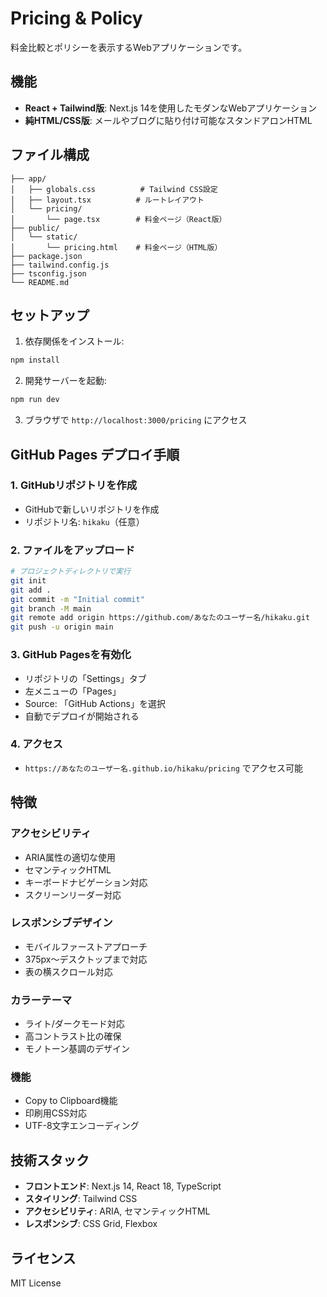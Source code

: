 # Pricing & Policy

料金比較とポリシーを表示するWebアプリケーションです。

## 機能

- **React + Tailwind版**: Next.js 14を使用したモダンなWebアプリケーション
- **純HTML/CSS版**: メールやブログに貼り付け可能なスタンドアロンHTML

## ファイル構成

```
├── app/
│   ├── globals.css          # Tailwind CSS設定
│   ├── layout.tsx          # ルートレイアウト
│   └── pricing/
│       └── page.tsx        # 料金ページ（React版）
├── public/
│   └── static/
│       └── pricing.html    # 料金ページ（HTML版）
├── package.json
├── tailwind.config.js
├── tsconfig.json
└── README.md
```

## セットアップ

1. 依存関係をインストール:
```bash
npm install
```

2. 開発サーバーを起動:
```bash
npm run dev
```

3. ブラウザで `http://localhost:3000/pricing` にアクセス

## GitHub Pages デプロイ手順

### 1. GitHubリポジトリを作成
- GitHubで新しいリポジトリを作成
- リポジトリ名: `hikaku`（任意）

### 2. ファイルをアップロード
```bash
# プロジェクトディレクトリで実行
git init
git add .
git commit -m "Initial commit"
git branch -M main
git remote add origin https://github.com/あなたのユーザー名/hikaku.git
git push -u origin main
```

### 3. GitHub Pagesを有効化
- リポジトリの「Settings」タブ
- 左メニューの「Pages」
- Source: 「GitHub Actions」を選択
- 自動でデプロイが開始される

### 4. アクセス
- `https://あなたのユーザー名.github.io/hikaku/pricing` でアクセス可能

## 特徴

### アクセシビリティ
- ARIA属性の適切な使用
- セマンティックHTML
- キーボードナビゲーション対応
- スクリーンリーダー対応

### レスポンシブデザイン
- モバイルファーストアプローチ
- 375px〜デスクトップまで対応
- 表の横スクロール対応

### カラーテーマ
- ライト/ダークモード対応
- 高コントラスト比の確保
- モノトーン基調のデザイン

### 機能
- Copy to Clipboard機能
- 印刷用CSS対応
- UTF-8文字エンコーディング

## 技術スタック

- **フロントエンド**: Next.js 14, React 18, TypeScript
- **スタイリング**: Tailwind CSS
- **アクセシビリティ**: ARIA, セマンティックHTML
- **レスポンシブ**: CSS Grid, Flexbox

## ライセンス

MIT License